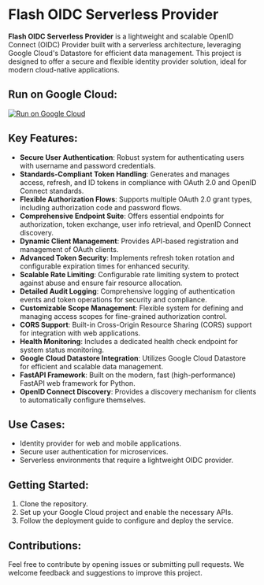 # Flash OIDC Serverless Provider

**Flash OIDC Serverless Provider** is a lightweight and scalable OpenID Connect (OIDC) Provider built with a serverless architecture, leveraging Google Cloud's Datastore for efficient data management. This project is designed to offer a secure and flexible identity provider solution, ideal for modern cloud-native applications.

## Run on Google Cloud:

[![Run on Google Cloud](https://deploy.cloud.run/button.svg)](https://deploy.cloud.run/?git_repo=https://github.com/davideconsonni/flash-oidc-serverless-provider.git)

## Key Features:
- **Secure User Authentication**: Robust system for authenticating users with username and password credentials.
- **Standards-Compliant Token Handling**: Generates and manages access, refresh, and ID tokens in compliance with OAuth 2.0 and OpenID Connect standards.
- **Flexible Authorization Flows**: Supports multiple OAuth 2.0 grant types, including authorization code and password flows.
- **Comprehensive Endpoint Suite**: Offers essential endpoints for authorization, token exchange, user info retrieval, and OpenID Connect discovery.
- **Dynamic Client Management**: Provides API-based registration and management of OAuth clients.
- **Advanced Token Security**: Implements refresh token rotation and configurable expiration times for enhanced security.
- **Scalable Rate Limiting**: Configurable rate limiting system to protect against abuse and ensure fair resource allocation.
- **Detailed Audit Logging**: Comprehensive logging of authentication events and token operations for security and compliance.
- **Customizable Scope Management**: Flexible system for defining and managing access scopes for fine-grained authorization control.
- **CORS Support**: Built-in Cross-Origin Resource Sharing (CORS) support for integration with web applications.
- **Health Monitoring**: Includes a dedicated health check endpoint for system status monitoring.
- **Google Cloud Datastore Integration**: Utilizes Google Cloud Datastore for efficient and scalable data management.
- **FastAPI Framework**: Built on the modern, fast (high-performance) FastAPI web framework for Python.
- **OpenID Connect Discovery**: Provides a discovery mechanism for clients to automatically configure themselves.

## Use Cases:
- Identity provider for web and mobile applications.
- Secure user authentication for microservices.
- Serverless environments that require a lightweight OIDC provider.

## Getting Started:
1. Clone the repository.
2. Set up your Google Cloud project and enable the necessary APIs.
3. Follow the deployment guide to configure and deploy the service.

## Contributions:
Feel free to contribute by opening issues or submitting pull requests. We welcome feedback and suggestions to improve this project.


